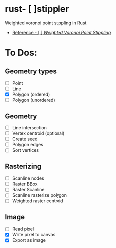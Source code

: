 # rust- [ ]stippler
Weighted voronoi point stippling in Rust
- [Reference - [ ] *Weighted Voronoi Point Stippling*](https://www.cs.ubc.ca/labs/imager/tr/2002/secord2002b/secord.2002b.pdf)


# To Dos:
## Geometry types
- [ ] Point
- [ ] Line
- [X] Polygon (ordered)
- [ ] Polygon (unordered)

## Geometry
- [ ] Line intersection
- [ ] Vertex centroid (optional)
- [ ] Create seed
- [ ] Polygon edges
- [ ] Sort vertices

## Rasterizing
- [ ] Scanline nodes
- [ ] Raster BBox
- [ ] Raster Scanline
- [ ] Scanline rasterize polygon
- [ ] Weighted raster centroid

## Image
- [ ] Read pixel
- [X] Write pixel to canvas
- [X] Export as image